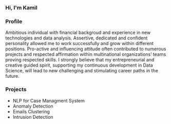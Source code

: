 ### Hi, I'm Kamil 

### Profile
Ambitious individual with financial backgroud and experience in new technologies and data analysis. Assertive, dedicated and confident personality allowed me to work successfully and grow within different positions. Pro-active and influencing attitude often contributed to numerous projects and respected affirmation within multinational organizations’ teams proving respected skills. I strongly believe that my entrepreneurial and creative guided spirit, supporting my continuous development in Data Science, will lead to new challenging and stimulating career paths in the future.


### Projects

- NLP for Case Managment System
- Anomaly Detection
- Emails Clustering
- Intrusion Detection
